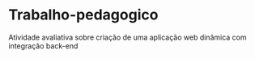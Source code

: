 # Trabalho-pedagogico
Atividade avaliativa sobre criação de uma aplicação web dinâmica com integração back-end
